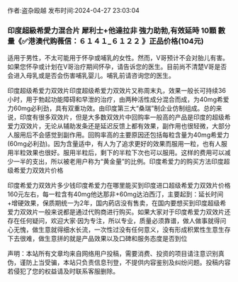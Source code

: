 <p>作者:盗杂殴越 发布时间:2024-04-27 23:03:04</p>
<h3>印度超級希愛力混合片 犀利士+他達拉非 強力助勃,有效延時 10顆 數量《✅港澳代购薇信：６１４１_６１２２ 》正品价格(104元)</h3>
									<p>适用于男性，不太可能用于怀孕或哺乳的女性。然而，V哥预计不会对胎儿有害。如果您怀孕或计划在V哥治疗期间怀孕，请告诉您的医生。目前尚不清楚V哥是否会进入母乳或是否会伤害哺乳婴儿。哺乳前请咨询您的医生。</p><p>印度超级希爱力双效片印度超级希爱力双效片又称周末丸，效果一般长可持续36小时，用于勃起功能障碍和早泄的治疗，由两种活性成分混合而成，为40mg希爱力60mg必利劲，具有双重功效。由印度第三大“桑瑞”制企业仿制组成。总的来说，印度有很多双效片，但是大多数双效片中回购率一般高的产品是印度的超级希爱力双效片，无论从辅助发条还是延迟反馈上都有效果，副作用也很轻微，大部分人服用后不会感觉到副作用。回购率高的主要原因还包括每粒含量为40mg希爱力(60mg必利劲)。因为含量适中，有人为了追求更好的效果而服用一粒，也有人服用半粒效果也很好。服用半粒后，剩下的半粒下次也可以服用。这样的费用可以减少一半的支出，所以被老用户称为“黄金量”的比例。印度希爱力的购买方法印度超级希爱力双效片价格</p><p>印度希爱力双效片多少钱印度希爱力在哪里能买到印度进口超级希爱力双效片价格160元左右，每一粒含有40mg他达那非+60mg达泊西汀，主要起到：延长时间+增硬效果，保质期统一为2年，国内葯店没有售卖，在国内要想买到印度超级希爱力双效片一般来说都是通过代购商进行购买。如果大家对于印度希爱力双效片还存在任何疑问，欢迎大家·因为专注，所以专业，质量必须靠谱，做人做事就得问心无愧，做生意就得细水长流，一次性过没有任何意义，没有形成积累性生意生存下去很难，做生意拼的就是产品效果以及口碑和服务态度是否到位</p>				声明：本站所有文章均来自网络用户投稿，需要消费、投资的项目请注意识别真伪，谨防上当受骗，本站只负责信息刊登，不提供内容鉴别及纠纷问题。投稿内容若侵犯了您的权益请及时联系客服删除。				
